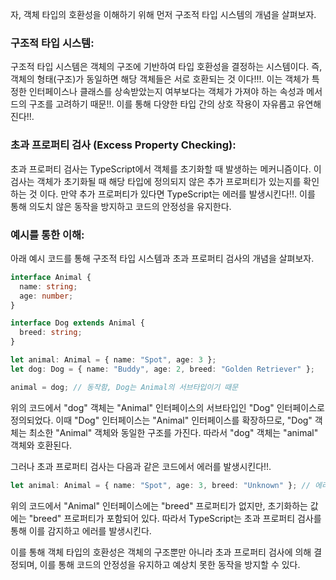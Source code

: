자, 객체 타입의 호환성을 이해하기 위해 먼저 구조적 타입 시스템의 개념을 살펴보자.

### 구조적 타입 시스템:

구조적 타입 시스템은 객체의 구조에 기반하여 타입 호환성을 결정하는 시스템이다.
즉, 객체의 형태(구조)가 동일하면 해당 객체들은 서로 호환되는 것 이다!!!.
이는 객체가 특정한 인터페이스나 클래스를 상속받았는지 여부보다는 객체가 가져야 하는 속성과 메서드의 구조를 고려하기 때문!!.
이를 통해 다양한 타입 간의 상호 작용이 자유롭고 유연해진다!!.

### 초과 프로퍼티 검사 (Excess Property Checking):

초과 프로퍼티 검사는 TypeScript에서 객체를 초기화할 때 발생하는 메커니즘이다.
이 검사는 객체가 초기화될 때 해당 타입에 정의되지 않은 추가 프로퍼티가 있는지를 확인하는 것 이다.
만약 추가 프로퍼티가 있다면 TypeScript는 에러를 발생시킨다!!.
이를 통해 의도치 않은 동작을 방지하고 코드의 안정성을 유지한다.

### 예시를 통한 이해:

아래 예시 코드를 통해 구조적 타입 시스템과 초과 프로퍼티 검사의 개념을 살펴보자.

```typescript
interface Animal {
  name: string;
  age: number;
}

interface Dog extends Animal {
  breed: string;
}

let animal: Animal = { name: "Spot", age: 3 };
let dog: Dog = { name: "Buddy", age: 2, breed: "Golden Retriever" };

animal = dog; // 동작함, Dog는 Animal의 서브타입이기 때문
```

위의 코드에서 "dog" 객체는 "Animal" 인터페이스의 서브타입인 "Dog" 인터페이스로 정의되었다.
이때 "Dog" 인터페이스는 "Animal" 인터페이스를 확장하므로, "Dog" 객체는 최소한 "Animal" 객체와 동일한 구조를 가진다.
따라서 "dog" 객체는 "animal" 객체와 호환된다.

그러나 초과 프로퍼티 검사는 다음과 같은 코드에서 에러를 발생시킨다!!.

```typescript
let animal: Animal = { name: "Spot", age: 3, breed: "Unknown" }; // 에러 발생: Animal 타입에는 breed 프로퍼티가 없음
```

위의 코드에서 "Animal" 인터페이스에는 "breed" 프로퍼티가 없지만, 초기화하는 값에는 "breed" 프로퍼티가 포함되어 있다.
따라서 TypeScript는 초과 프로퍼티 검사를 통해 이를 감지하고 에러를 발생시킨다.

이를 통해 객체 타입의 호환성은 객체의 구조뿐만 아니라 초과 프로퍼티 검사에 의해 결정되며, 이를 통해 코드의 안정성을 유지하고 예상치 못한 동작을 방지할 수 있다.
